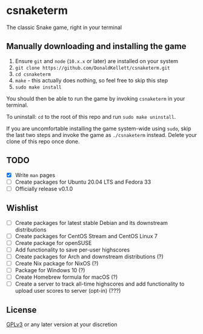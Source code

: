 # csnaketerm

The classic Snake game, right in your terminal

## Manually downloading and installing the game

1. Ensure `git` and `node` (`10.x.x` or later) are installed on your system
1. `git clone https://github.com/DonaldKellett/csnaketerm.git`
1. `cd csnaketerm`
1. `make` - this actually does nothing, so feel free to skip this step
1. `sudo make install`

You should then be able to run the game by invoking `csnaketerm` in your terminal.

To uninstall: `cd` to the root of this repo and run `sudo make uninstall`.

If you are uncomfortable installing the game system-wide using `sudo`, skip the last two steps and invoke the game as `./csnaketerm` instead. Delete your clone of this repo once done.

## TODO

- [x] Write `man` pages
- [ ] Create packages for Ubuntu 20.04 LTS and Fedora 33
- [ ] Officially release v0.1.0

## Wishlist

- [ ] Create packages for latest stable Debian and its downstream distributions
- [ ] Create packages for CentOS Stream and CentOS Linux 7
- [ ] Create package for openSUSE
- [ ] Add functionality to save per-user highscores
- [ ] Create packages for Arch and downstream distributions (?)
- [ ] Create Nix package for NixOS (?)
- [ ] Package for Windows 10 (?)
- [ ] Create Homebrew formula for macOS (?)
- [ ] Create a server to track all-time highscores and add functionality to upload user scores to server (opt-in) (???)

## License

[GPLv3](./LICENSE) or any later version at your discretion
